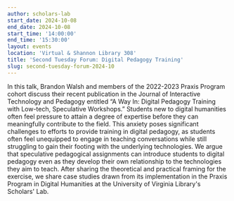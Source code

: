 ```yaml
---
author: scholars-lab
start_date: 2024-10-08
end_date: 2024-10-08
start_time: '14:00:00'
end_time: '15:30:00'
layout: events
location: 'Virtual & Shannon Library 308'
title: 'Second Tuesday Forum: Digital Pedagogy Training'
slug: second-tuesday-forum-2024-10
---
```

In this talk, Brandon Walsh and members of the 2022-2023 Praxis Program cohort discuss their recent publication in the Journal of Interactive Technology and Pedagogy entitled “A Way In: Digital Pedagogy Training with Low-tech, Speculative Workshops.” Students new to digital humanities often feel pressure to attain a degree of expertise before they can meaningfully contribute to the field. This anxiety poses significant challenges to efforts to provide training in digital pedagogy, as students often feel unequipped to engage in teaching conversations while still struggling to gain their footing with the underlying technologies. We argue that speculative pedagogical assignments can introduce students to digital pedagogy even as they develop their own relationship to the technologies they aim to teach. After sharing the theoretical and practical framing for the exercise, we share case studies drawn from its implementation in the Praxis Program in Digital Humanities at the University of Virginia Library's Scholars' Lab.
